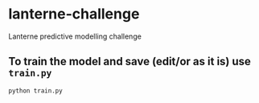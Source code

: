 # lanterne-challenge
Lanterne predictive modelling challenge


## To train the model and save (edit/or as it is) use ```train.py```
```shell
python train.py

```
